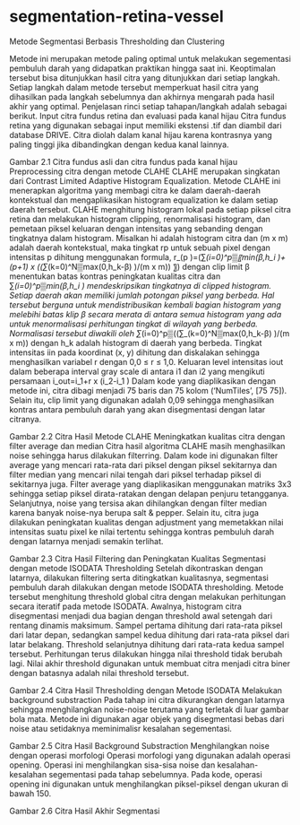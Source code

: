 # segmentation-retina-vessel

Metode Segmentasi Berbasis Thresholding dan Clustering
 
Metode ini merupakan metode paling optimal untuk melakukan segementasi pembuluh darah yang didapatkan praktikan hingga saat ini. Keoptimalan tersebut bisa ditunjukkan hasil citra yang ditunjukkan dari setiap langkah. Setiap langkah dalam metode tersebut memperkuat hasil citra yang dihasilkan pada langkah sebelumnya dan akhirnya mengarah pada hasil akhir yang optimal. Penjelasan rinci setiap tahapan/langkah adalah sebagai berikut.
	Input citra fundus retina dan evaluasi pada kanal hijau
Citra fundus retina yang digunakan sebagai input memiliki ekstensi .tif dan diambil dari database DRIVE. Citra diolah dalam kanal hijau karena kontrasnya yang paling tinggi jika dibandingkan dengan kedua kanal lainnya.
  
Gambar 2.1 Citra fundus asli dan citra fundus pada kanal hijau
	Preprocessing citra dengan metode CLAHE
CLAHE merupakan singkatan dari Contrast Limited Adaptive Histogram Equalization. Metode CLAHE ini menerapkan algoritma yang membagi citra ke dalam daerah-daerah kontekstual dan mengaplikasikan histogram equalization ke dalam setiap daerah tersebut. CLAHE menghitung histogram lokal pada setiap piksel citra retina dan melakukan histogram clipping, renormalisasi histogram, dan pemetaan piksel keluaran dengan intensitas yang sebanding dengan tingkatnya dalam histogram. Misalkan hi adalah histogram citra dan (m x m) adalah daerah kontekstual, maka tingkat rp untuk sebuah pixel dengan intensitas p dihitung menggunakan formula,
r_(p )=(∑_(i=0)^p▒〖min⁡(β,h_i )+(p+1)  x ((∑_(k=0)^N▒max⁡(0,h_k-β) )/(m x m)) 〗)
dengan clip limit β menentukan batas kontras peningkatan kualitas citra dan ∑_(i=0)^p▒min⁡(β,h_i )   mendeskripsikan tingkatnya di clipped histogram. Setiap daerah akan memiliki jumlah potongan piksel yang berbeda. Hal tersebut berguna untuk mendistribusikan kembali bagian histogram yang melebihi batas klip β secara merata di antara semua histogram yang ada untuk menormalisasi perhitungan tingkat di wilayah yang berbeda. Normalisasi tersebut diwakili oleh ∑_(i=0)^p▒((∑_(k=0)^N▒max⁡(0,h_k-β) )/(m x m))  dengan  h_k adalah histogram di daerah yang berbeda. Tingkat intensitas iin pada koordinat (x, y) dihitung dan diskalakan sehingga menghasilkan variabel r dengan 0,0 ≤ r ≤ 1,0. Keluaran level intensitas iout dalam beberapa interval gray scale di antara i1 dan i2 yang mengikuti persamaan
i_out=i_1+r x (i_2-i_1 )
Dalam kode yang diaplikasikan dengan metode ini, citra dibagi menjadi 75 baris dan 75 kolom (‘NumTiles’, [75 75]). Selain itu, clip limit yang digunakan adalah 0,09 sehingga menghasilkan kontras antara pembuluh darah yang akan disegmentasi dengan latar citranya.
 
Gambar 2.2 Citra Hasil Metode CLAHE
	Meningkatkan kualitas citra dengan filter average dan median
Citra hasil algoritma CLAHE masih menghasilkan noise sehingga harus dilakukan filterring. Dalam kode ini digunakan filter average yang mencari rata-rata dari piksel dengan piksel sekitarnya dan filter median yang mencari nilai tengah dari piksel terhadap piksel di sekitarnya juga. Filter average yang diaplikasikan menggunakan matriks 3x3 sehingga setiap piksel dirata-ratakan dengan delapan penjuru tetangganya. Selanjutnya, noise yang tersisa akan dihilangkan dengan filter median karena banyak noise-nya berupa salt & pepper. Selain itu, citra juga dilakukan peningkatan kualitas dengan adjustment yang memetakkan nilai intensitas suatu pixel ke nilai tertentu sehingga kontras pembuluh darah dengan latarnya menjadi semakin terlihat.
 
Gambar 2.3 Citra Hasil Filtering dan Peningkatan Kualitas
	Segmentasi dengan metode ISODATA Thresholding
Setelah dikontraskan dengan latarnya, dilakukan filtering serta ditingkatkan kualitasnya, segmentasi pembuluh darah dilakukan dengan metode ISODATA thresholding. Metode tersebut menghitung threshold global citra dengan melakukan perhitungan secara iteratif pada metode ISODATA. Awalnya, histogram citra disegmentasi menjadi dua bagian dengan threshold awal setengah dari rentang dinamis maksimum. Sampel pertama dihitung dari rata-rata piksel dari latar depan, sedangkan sampel kedua dihitung dari rata-rata piksel dari latar belakang. Threshold selanjutnya dihitung dari rata-rata kedua sampel tersebut. Perhitungan terus dilakukan hingga nilai threshold tidak berubah lagi. Nilai akhir threshold digunakan untuk membuat citra menjadi citra biner dengan batasnya adalah nilai threshold tersebut. 
 
Gambar 2.4 Citra Hasil Thresholding dengan Metode ISODATA
	Melakukan background substraction
Pada tahap ini citra dikurangkan dengan latarnya sehingga menghilangkan noise-noise terutama yang terletak di luar gambar bola mata. Metode ini digunakan agar objek yang disegmentasi bebas dari noise atau setidaknya meminimalisr kesalahan segementasi. 
 
Gambar 2.5 Citra Hasil Background Substraction
	Menghilangkan noise dengan operasi morfologi
Operasi morfologi yang digunakan adalah operasi opening. Operasi ini menghilangkan sisa-sisa noise dan kesalahan-kesalahan segementasi pada tahap sebelumnya. Pada kode, operasi opening ini digunakan untuk menghilangkan piksel-piksel dengan ukuran di bawah 150.
 
Gambar 2.6 Citra Hasil Akhir Segmentasi
